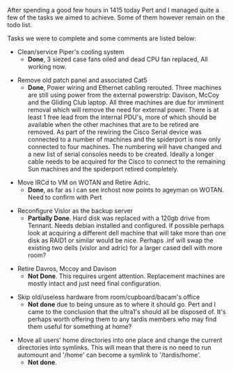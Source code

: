 After spending a good few hours in 1415 today Pert and I managed quite a
few of the tasks we aimed to achieve. Some of them however remain on the
todo list.

Tasks we were to complete and some comments are listed below:

-   Clean/service Piper's cooling system
    -   **Done**, 3 siezed case fans oiled and dead CPU fan replaced,
        All working now.

<!-- -->

-   Remove old patch panel and associated Cat5
    -   **Done**, Power wiring and Ethernet cabling rerouted. Three
        machines are still using power from the external powerstrip:
        Davison, McCoy and the Gliding Club laptop. All three machines
        are due for imminent removal which will remove the need for
        external power. There is at least 1 free lead from the internal
        PDU's, more of which should be available when the other machines
        that are to be retired are removed. As part of the rewiring the
        Cisco Serial device was connected to a number of machines and
        the spiderport is now only connected to four machines. The
        numbering will have changed and a new list of serial consoles
        needs to be created. Ideally a longer cable needs to be acquired
        for the Cisco to connect to the remaining Sun machines and the
        spiderport retired completely.

<!-- -->

-   Move IRCd to VM on WOTAN and Retire Adric.
    -   **Done**, as far as i can see irchost now points to ageyman on
        WOTAN. Need to confirm with Pert

<!-- -->

-   Reconfigure Vislor as the backup server
    -   **Partially Done**. Hard disk was replaced with a 120gb drive
        from Tennant. Needs debian installed and configured. If possible
        perhaps look at acquiring a different dell machine that will
        take more than one disk as RAID1 or similar would be nice.
        Perhaps .inf will swap the existing two dells (vislor and adric)
        for a larger cased dell with more room?

<!-- -->

-   Retire Davros, Mccoy and Davison
    -   **Not Done**. This requires urgent attention. Replacement
        machines are mostly intact and just need final configuration.

<!-- -->

-   Skip old/useless hardware from room/cupboard/bacam's office
    -   **Not done** due to being unsure as to where it should go. Pert
        and I came to the conclusion that the ultra1's should all be
        disposed of. It's perhaps worth offering them to any tardis
        members who may find them useful for something at home?

<!-- -->

-   Move all users' home directories into one place and change the
    current directories into symlinks. This will mean that there is no
    need to run automount and '/home' can become a symlink to
    '/tardis/home'.
    -   **Not done**.